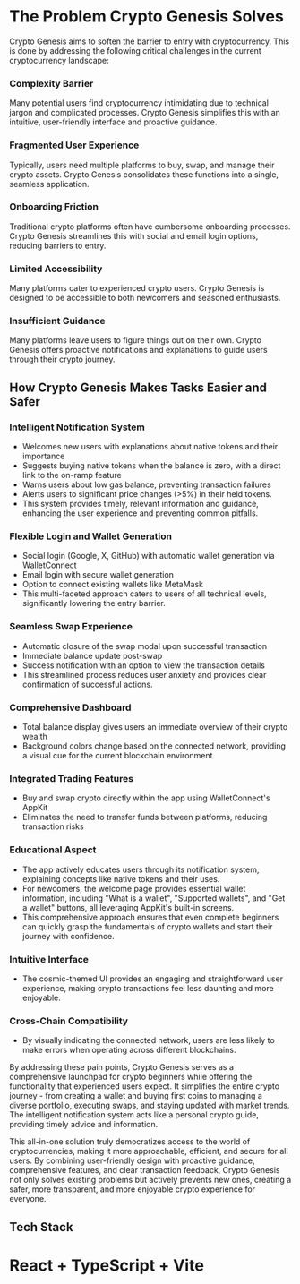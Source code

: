 # The Problem Crypto Genesis Solves

Crypto Genesis aims to soften the barrier to entry with cryptocurrency. This is done by addressing the following critical challenges in the current cryptocurrency landscape:

### Complexity Barrier

Many potential users find cryptocurrency intimidating due to technical jargon and complicated processes. Crypto Genesis simplifies this with an intuitive, user-friendly interface and proactive guidance.

### Fragmented User Experience

Typically, users need multiple platforms to buy, swap, and manage their crypto assets. Crypto Genesis consolidates these functions into a single, seamless application.

### Onboarding Friction

Traditional crypto platforms often have cumbersome onboarding processes. Crypto Genesis streamlines this with social and email login options, reducing barriers to entry.

### Limited Accessibility

Many platforms cater to experienced crypto users. Crypto Genesis is designed to be accessible to both newcomers and seasoned enthusiasts.

### Insufficient Guidance

Many platforms leave users to figure things out on their own. Crypto Genesis offers proactive notifications and explanations to guide users through their crypto journey.

## How Crypto Genesis Makes Tasks Easier and Safer

### Intelligent Notification System

- Welcomes new users with explanations about native tokens and their importance
- Suggests buying native tokens when the balance is zero, with a direct link to the on-ramp feature
- Warns users about low gas balance, preventing transaction failures
- Alerts users to significant price changes (>5%) in their held tokens.
- This system provides timely, relevant information and guidance, enhancing the user experience and preventing common pitfalls.

### Flexible Login and Wallet Generation

- Social login (Google, X, GitHub) with automatic wallet generation via WalletConnect
- Email login with secure wallet generation
- Option to connect existing wallets like MetaMask
- This multi-faceted approach caters to users of all technical levels, significantly lowering the entry barrier.

### Seamless Swap Experience

- Automatic closure of the swap modal upon successful transaction
- Immediate balance update post-swap
- Success notification with an option to view the transaction details
- This streamlined process reduces user anxiety and provides clear confirmation of successful actions.

### Comprehensive Dashboard

- Total balance display gives users an immediate overview of their crypto wealth
- Background colors change based on the connected network, providing a visual cue for the current blockchain environment

### Integrated Trading Features

- Buy and swap crypto directly within the app using WalletConnect's AppKit
- Eliminates the need to transfer funds between platforms, reducing transaction risks

### Educational Aspect

- The app actively educates users through its notification system, explaining concepts like native tokens and their uses.
- For newcomers, the welcome page provides essential wallet information, including "What is a wallet", "Supported wallets", and "Get a wallet" buttons, all leveraging AppKit's built-in screens.
- This comprehensive approach ensures that even complete beginners can quickly grasp the fundamentals of crypto wallets and start their journey with confidence.

### Intuitive Interface

- The cosmic-themed UI provides an engaging and straightforward user experience, making crypto transactions feel less daunting and more enjoyable.

### Cross-Chain Compatibility

- By visually indicating the connected network, users are less likely to make errors when operating across different blockchains.

By addressing these pain points, Crypto Genesis serves as a comprehensive launchpad for crypto beginners while offering the functionality that experienced users expect. It simplifies the entire crypto journey - from creating a wallet and buying first coins to managing a diverse portfolio, executing swaps, and staying updated with market trends. The intelligent notification system acts like a personal crypto guide, providing timely advice and information.

This all-in-one solution truly democratizes access to the world of cryptocurrencies, making it more approachable, efficient, and secure for all users. By combining user-friendly design with proactive guidance, comprehensive features, and clear transaction feedback, Crypto Genesis not only solves existing problems but actively prevents new ones, creating a safer, more transparent, and more enjoyable crypto experience for everyone.

## Tech Stack

# React + TypeScript + Vite
